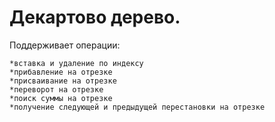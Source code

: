 
# Декартово дерево.

Поддерживает операции:

    *вставка и удаление по индексу
    *прибавление на отрезке
    *присваивание на отрезке
    *переворот на отрезке
    *поиск суммы на отрезке
    *получение следующей и предыдущей перестановки на отрезке